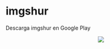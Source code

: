 # imgshur

Descarga imgshur en Google Play

<p align="center"><a href="https://play.google.com/store/apps/details?id=com.application.imgshuranuncios&hl=es
"><img src="http://i.imgur.com/pWsDN7C.png"/></a></p>

